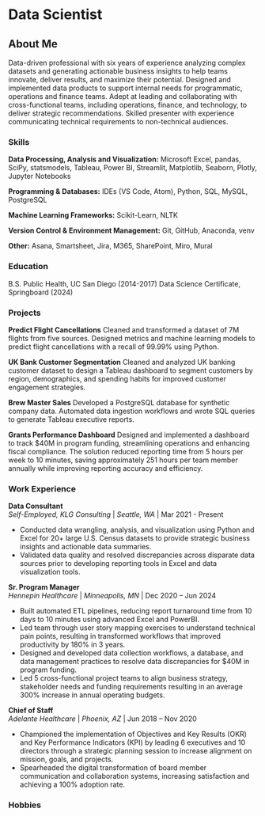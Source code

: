 # Data Scientist

## About Me
Data-driven professional with six years of experience analyzing complex datasets and generating actionable business insights to help teams innovate, deliver results, and maximize their potential. Designed and implemented data products to support internal needs for programmatic, operations and finance teams. Adept at leading and collaborating with cross-functional teams, including operations, finance, and technology, to deliver strategic recommendations. Skilled presenter with experience communicating technical requirements to non-technical audiences.

### Skills
**Data Processing, Analysis and Visualization:** Microsoft Excel, pandas, SciPy, statsmodels, Tableau, Power BI, Streamlit, Matplotlib, Seaborn, Plotly, Jupyter Notebooks

**Programming & Databases:** IDEs (VS Code, Atom), Python, SQL, MySQL, PostgreSQL

**Machine Learning Frameworks:** Scikit-Learn, NLTK

**Version Control & Environment Management:** Git, GitHub, Anaconda, venv

**Other:** Asana, Smartsheet, Jira, M365, SharePoint, Miro, Mural

### Education
B.S. Public Health, UC San Diego (2014-2017)
Data Science Certificate, Springboard (2024)

### Projects
**Predict Flight Cancellations**
Cleaned and transformed a dataset of 7M flights from five sources. Designed metrics and machine learning models to predict flight cancellations with a recall of 99.99% using Python.

**UK Bank Customer Segmentation**
Cleaned and analyzed UK banking customer dataset to design a Tableau dashboard to segment customers by region, demographics, and spending habits for improved customer engagement strategies.   

**Brew Master Sales**
Developed a PostgreSQL database for synthetic company data. Automated data ingestion workflows and wrote SQL queries to generate Tableau executive reports.

**Grants Performance Dashboard** 
Designed and implemented a dashboard to track $40M in program funding, streamlining operations and enhancing fiscal compliance. The solution reduced reporting time from 5 hours per week to 10 minutes, saving approximately 251 hours per team member annually while improving reporting accuracy and efficiency.

### Work Experience
**Data Consultant**  
*Self-Employed, KLG Consulting* | *Seattle, WA* | Mar 2021 - Present  
- Conducted data wrangling, analysis, and visualization using Python and Excel for 20+ large U.S. Census datasets to provide strategic business insights and actionable data summaries.  
- Validated data quality and resolved discrepancies across disparate data sources prior to developing reporting tools in Excel and data visualization tools.  

**Sr. Program Manager**  
*Hennepin Healthcare* | *Minneapolis, MN* | Dec 2020 – Jun 2024
- Built automated ETL pipelines, reducing report turnaround time from 10 days to 10 minutes using advanced Excel and PowerBI.  
- Led team through user story mapping exercises to understand technical pain points, resulting in transformed workflows that improved productivity by 180% in 3 years.  
- Designed and developed data collection workflows, a database, and data management practices to resolve data discrepancies for $40M in program funding.  
- Led 5 cross-functional project teams to align business strategy, stakeholder needs and funding requirements resulting in an average 300% increase in annual operating budgets.  

**Chief of Staff**  
*Adelante Healthcare* | *Phoenix, AZ* | Jun 2018 – Nov 2020
- Championed the implementation of Objectives and Key Results (OKR) and Key Performance Indicators (KPI) by leading 6 executives and 10 directors through a strategic planning session to increase alignment on mission, goals, and projects.  
- Spearheaded the digital transformation of board member communication and collaboration systems, increasing satisfaction and achieving a 100% adoption rate.  

### Hobbies
